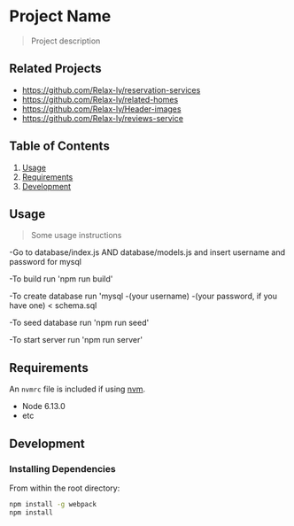 # Project Name

> Project description

## Related Projects

  - https://github.com/Relax-ly/reservation-services
  - https://github.com/Relax-ly/related-homes
  - https://github.com/Relax-ly/Header-images
  - https://github.com/Relax-ly/reviews-service

## Table of Contents

1. [Usage](#Usage)
1. [Requirements](#requirements)
1. [Development](#development)

## Usage

> Some usage instructions

-Go to database/index.js AND database/models.js and insert username and password for mysql

 -To build run 'npm run build'

 -To create database run 'mysql -(your username) -(your password, if you have one) < schema.sql

 -To seed database run 'npm run seed'

 -To start server run 'npm run server'







## Requirements

An `nvmrc` file is included if using [nvm](https://github.com/creationix/nvm).

- Node 6.13.0
- etc

## Development

### Installing Dependencies

From within the root directory:

```sh
npm install -g webpack
npm install
```

